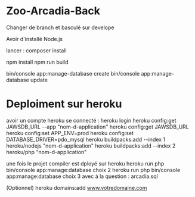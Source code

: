 # Zoo-Arcadia-Back
Changer de branch et basculé sur develope

Avoir d'installé Node.js

lancer : 
composer install

npm install
npm run build

bin/console app:manage-database create
bin/console app:manage-database update

# Deploiment sur heroku
avoir un compte heroku
se connecté  : heroku login
heroku config:get JAWSDB_URL --app "nom-d-application"
heroku config:get JAWSDB_URL
heroku config:set APP_ENV=prod
heroku config:set DATABASE_DRIVER=pdo_mysql
heroku buildpacks:add --index 1 heroku/nodejs "nom-d-application"
heroku buildpacks:add --index 2 heroku/php "nom-d-application"

une fois le projet compiler est dployé sur heroku 
heroku run php bin/console app:manage:database choix 2
heroku run php bin/console app:manage:database choix 3 avec à la question : arcadia.sql 


(Optionnel)
heroku domains:add www.votredomaine.com